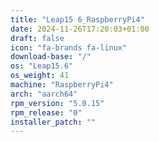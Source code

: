 ```yaml
---
title: "Leap15 6_RaspberryPi4"
date: 2024-11-26T17:20:03+01:00
draft: false
icon: "fa-brands fa-linux"
download-base: "/"
os: "Leap15.6"
os_weight: 41
machine: "RaspberryPi4"
arch: "aarch64"
rpm_version: "5.0.15"
rpm_release: "0"
installer_patch: ""
---
```

